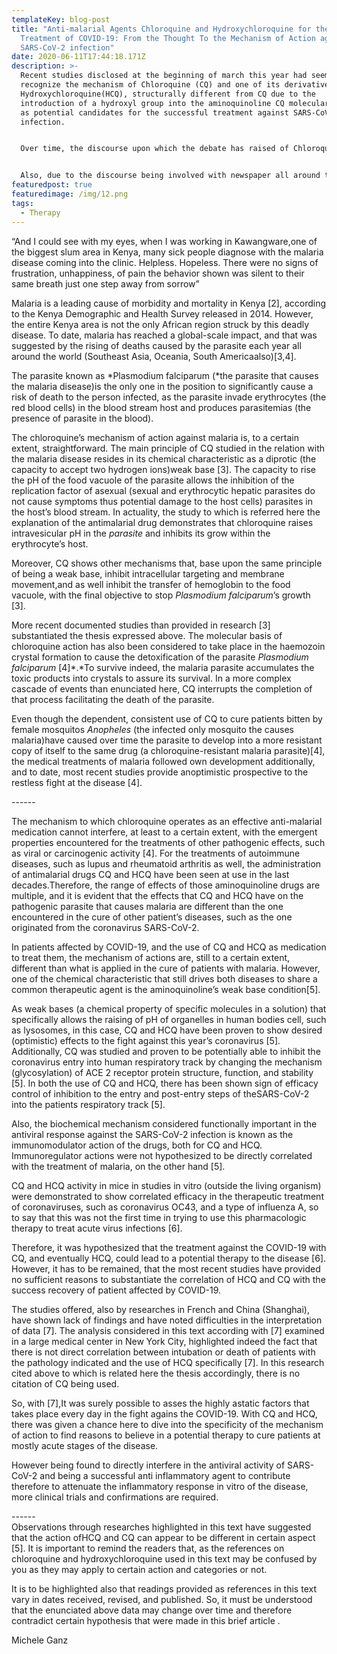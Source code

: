 ```yaml
---
templateKey: blog-post
title: "Anti-malarial Agents Chloroquine and Hydroxychloroquine for the
  Treatment of COVID-19: From the Thought To the Mechanism of Action against
  SARS-CoV-2 infection"
date: 2020-06-11T17:44:18.171Z
description: >-
  Recent studies disclosed at the beginning of march this year had seemed to
  recognize the mechanism of Chloroquine (CQ) and one of its derivative
  Hydroxychloroquine(HCQ), structurally different from CQ due to the
  introduction of a hydroxyl group into the aminoquinoline CQ molecular formula,
  as potential candidates for the successful treatment against SARS-CoV-2
  infection.


  Over time, the discourse upon which the debate has raised of Chloroquine being one of the agents by definition most prone to succeed in the fight against the malaria disease and its potential to successfully win the fight against the COVID-19 disease additionally was recently on everyone’s lips.


  Also, due to the discourse being involved with newspaper all around the world for one President of the United States’s statement in support of HCQ against SARS-CoV-2, a “game changer” sustained by him [1], it is intended here to address the debate enunciated above and to give clarity to the developing research of chloroquine, and its derivative HCQ, used in the fight against COVID-19 [1].
featuredpost: true
featuredimage: /img/12.png
tags:
  - Therapy
---
```

“And I could see with my eyes, when I was working in Kawangware,one of the biggest slum area in Kenya, many sick people diagnose with the malaria disease coming into the clinic. Helpless. Hopeless. There were no signs of frustration, unhappiness, of pain the behavior shown was silent to their same breath just one step away from sorrow”

Malaria is a leading cause of morbidity and mortality in Kenya \[2], according to the Kenya Demographic and Health Survey released in 2014. However, the entire Kenya area is not the only African region struck by this deadly disease. To date, malaria has reached a global-scale impact, and that was suggested by the rising of deaths caused by the parasite each year all around the world (Southeast Asia, Oceania, South Americaalso)\[3,4].

The parasite known as *Plasmodium falciparum (*the parasite that causes the malaria disease)is the only one in the position to significantly cause a risk of death to the person infected, as the parasite invade erythrocytes (the red blood cells) in the blood stream host and produces parasitemias (the presence of parasite in the blood).

The chloroquine’s mechanism of action against malaria is, to a certain extent, straightforward. The main principle of CQ studied in the relation with the malaria disease resides in its chemical characteristic as a diprotic (the capacity to accept two hydrogen ions)weak base \[3]. The capacity to rise the pH of the food vacuole of the parasite allows the inhibition of the replication factor of asexual (sexual and erythrocytic hepatic parasites do not cause symptoms thus potential damage to the host cells) parasites in the host’s blood stream. In actuality, the study to which is referred here the explanation of the antimalarial drug demonstrates that chloroquine raises intravesicular pH in the *parasite* and inhibits its grow within the erythrocyte’s host.

Moreover, CQ shows other mechanisms that, base upon the same principle of being a weak base, inhibit intracellular targeting and membrane movement,and as well inhibit the transfer of hemoglobin to the food vacuole, with the final objective to stop *Plasmodium falciparum*’s growth \[3].

More recent documented studies than provided in research \[3] substantiated the thesis expressed above. The molecular basis of chloroquine action has also been considered to take place in the haemozoin crystal formation to cause the detoxification of the parasite *Plasmodium falciparum* \[4]*.*To survive indeed, the malaria parasite accumulates the toxic products into crystals to assure its survival. In a more complex cascade of events than enunciated here, CQ interrupts the completion of that process facilitating the death of the parasite.

Even though the dependent, consistent use of CQ to cure patients bitten by female mosquitos *Anopheles* (the infected only mosquito the causes malaria)have caused over time the parasite to develop into a more resistant copy of itself to the same drug (a chloroquine-resistant malaria parasite)\[4], the medical treatments of malaria followed own development additionally, and to date, most recent studies provide anoptimistic prospective to the restless fight at the disease \[4].

\------

The mechanism to which chloroquine operates as an effective anti-malarial medication cannot interfere, at least to a certain extent, with the emergent properties encountered for the treatments of other pathogenic effects, such as viral or carcinogenic activity \[4]. For the treatments of autoimmune diseases, such as lupus and rheumatoid arthritis as well, the administration of antimalarial drugs CQ and HCQ have been seen at use in the last decades.Therefore, the range of effects of those aminoquinoline drugs are multiple, and it is evident that the effects that CQ and HCQ have on the pathogenic parasite that causes malaria are different than the one encountered in the cure of other patient’s diseases, such as the one originated from the coronavirus SARS-CoV-2.

In patients affected by COVID-19, and the use of CQ and HCQ as medication to treat them, the mechanism of actions are, still to a certain extent, different than what is applied in the cure of patients with malaria. However, one of the chemical characteristic that still drives both diseases to share a common therapeutic agent is the aminoquinoline’s weak base condition\[5].

As weak bases (a chemical property of specific molecules in a solution) that specifically allows the raising of pH of organelles in human bodies cell, such as lysosomes, in this case, CQ and HCQ have been proven to show desired (optimistic) effects to the fight against this year’s coronavirus \[5]. Additionally, CQ was studied and proven to be potentially able to inhibit the coronavirus entry into human respiratory track by changing the mechanism (glycosylation) of ACE 2 receptor protein structure, function, and stability \[5]. In both the use of CQ and HCQ, there has been shown sign of efficacy control of inhibition to the entry and post-entry steps of theSARS-CoV-2 into the patients respiratory track \[5].

Also, the biochemical mechanism considered functionally important in the antiviral response against the SARS-CoV-2 infection is known as the immunomodulator action of the drugs, both for CQ and HCQ. Immunoregulator actions were not hypothesized to be directly correlated with the treatment of malaria, on the other hand \[5].

CQ and HCQ activity in mice in studies in vitro (outside the living organism) were demonstrated to show correlated efficacy in the therapeutic treatment of coronaviruses, such as coronavirus OC43, and a type of influenza A, so to say that this was not the first time in trying to use this pharmacologic therapy to treat acute virus infections \[6].

Therefore, it was hypothesized that the treatment against the COVID-19 with CQ, and eventually HCQ, could lead to a potential therapy to the disease \[6]. However, it has to be remained, that the most recent studies have provided no sufficient reasons to substantiate the correlation of HCQ and CQ with the success recovery of patient affected by COVID-19.

The studies offered, also by researches in French and China (Shanghai), have shown lack of findings and have noted difficulties in the interpretation of data \[7]. The analysis considered in this text according with \[7] examined in a large medical center in New York City, highlighted indeed the fact that there is not direct correlation between intubation or death of patients with the pathology indicated and the use of HCQ specifically \[7]. In this research cited above to which is related here the thesis accordingly, there is no citation of CQ being used. 

So, with \[7],It was surely possible to asses the highly astatic factors that takes place every day in the fight agains the COVID-19. With CQ and HCQ, there was given a chance here to dive into the specificity of the mechanism of action to find reasons to believe in a potential therapy to cure patients at mostly acute stages of the disease.

However being found to directly interfere in the antiviral activity of SARS-CoV-2 and being a successful anti inflammatory agent to contribute therefore to attenuate the inflammatory response in vitro of the disease, more clinical trials and confirmations are required.

\------\
Observations through researches highlighted in this text have suggested that the action ofHCQ and CQ can appear to be different in certain aspect \[5]. It is important to remind the readers that, as the references on chloroquine and hydroxychloroquine used in this text may be confused by you as they may apply to certain action and categories or not. 

It is to be highlighted also that readings provided as references in this text vary in dates received, revised, and published. So, it must be understood that the enunciated above data may change over time and therefore contradict certain hypothesis that were made  in this brief article .

Michele Ganz